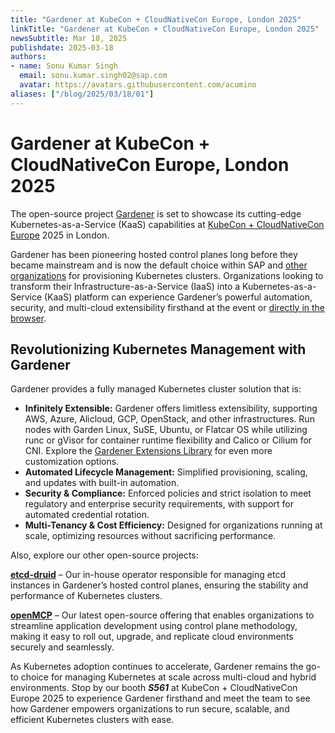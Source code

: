```yaml
---
title: "Gardener at KubeCon + CloudNativeCon Europe, London 2025"
linkTitle: "Gardener at KubeCon + CloudNativeCon Europe, London 2025"
newsSubtitle: Mar 18, 2025
publishdate: 2025-03-18
authors:
- name: Sonu Kumar Singh
  email: sonu.kumar.singh02@sap.com
  avatar: https://avatars.githubusercontent.com/acumino
aliases: ["/blog/2025/03/18/01"]
---
```


# Gardener at KubeCon + CloudNativeCon Europe, London 2025

The open-source project [Gardener](https://gardener.cloud/) is set to showcase its cutting-edge Kubernetes-as-a-Service (KaaS) capabilities at [KubeCon + CloudNativeCon Europe](https://events.linuxfoundation.org/kubecon-cloudnativecon-europe/) 2025 in London.

Gardener has been pioneering hosted control planes long before they became mainstream and is now the default choice within SAP and [other organizations](https://gardener.cloud/adopter/) for provisioning Kubernetes clusters.
Organizations looking to transform their Infrastructure-as-a-Service (IaaS) into a Kubernetes-as-a-Service (KaaS) platform can experience Gardener’s powerful automation, security, and multi-cloud extensibility firsthand at the event or [directly in the browser](https://demo.gardener.cloud/).

## Revolutionizing Kubernetes Management with Gardener

Gardener provides a fully managed Kubernetes cluster solution that is:
- **Infinitely Extensible:** Gardener offers limitless extensibility, supporting AWS, Azure, Alicloud, GCP, OpenStack, and other infrastructures. Run nodes with Garden Linux, SuSE, Ubuntu, or Flatcar OS while utilizing runc or gVisor for container runtime flexibility and Calico or Cilium for CNI. Explore the [Gardener Extensions Library](https://gardener.cloud/docs/extensions/) for even more customization options.
- **Automated Lifecycle Management:** Simplified provisioning, scaling, and updates with built-in automation.
- **Security & Compliance:** Enforced policies and strict isolation to meet regulatory and enterprise security requirements, with support for automated credential rotation.
- **Multi-Tenancy & Cost Efficiency:** Designed for organizations running at scale, optimizing resources without sacrificing performance.

Also, explore our other open-source projects:

**[etcd-druid](https://github.com/gardener/etcd-druid/)** – Our in-house operator responsible for managing etcd instances in Gardener’s hosted control planes, ensuring the stability and performance of Kubernetes clusters.

**[openMCP](https://github.com/openmcp-project)** – Our latest open-source offering that enables organizations to streamline application development using control plane methodology, making it easy to roll out, upgrade, and replicate cloud environments securely and seamlessly.

As Kubernetes adoption continues to accelerate, Gardener remains the go-to choice for managing Kubernetes at scale across multi-cloud and hybrid environments. Stop by our booth **_S561_** at KubeCon + CloudNativeCon Europe 2025 to experience Gardener firsthand and meet the team to see how Gardener empowers organizations to run secure, scalable, and efficient Kubernetes clusters with ease.
